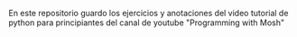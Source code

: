 En este repositorio guardo los ejercicios y anotaciones del video tutorial de python para principiantes del canal de youtube "Programming with Mosh"
